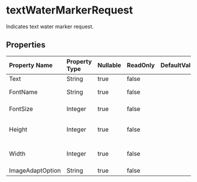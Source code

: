 # **textWaterMarkerRequest**

Indicates text water marker request. 

## **Properties**

| Property Name | Property Type | Nullable |  ReadOnly | DefaultValue | Description | 
| :- | :- | :- |:- |  :- | :- |
|Text|String|true|false |  ||
|FontName|String|true|false |  |Indicates font name.|
|FontSize|Integer|true|false |  |Indicates font size.|
|Height|Integer|true|false |  |Indicates image height.|
|Width|Integer|true|false |  |Indicates image width.|
|ImageAdaptOption|String|true|false |  ||

